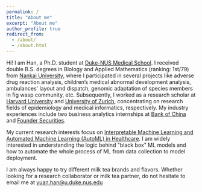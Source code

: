 ```yaml
---
permalink: /
title: "About me"
excerpt: "About me"
author_profile: true
redirect_from: 
  - /about/
  - /about.html
---
```


Hi! I am Han, a Ph.D. student at [Duke-NUS Medical School](https://www.duke-nus.edu.sg/). I received double B.S. degrees in Biology and Applied Mathematics (ranking: 1st/79) from [Nankai University](https://en.nankai.edu.cn/), where I participated in several projects like adverse drug reaction analysis, children’s medical abnormal development analysis, ambulances' layout and dispatch, genomic adaptation of species members in fig wasp community, etc. Subsequently, I worked as a research scholar at [Harvard University](https://www.harvard.edu/) and [University of Zurich](https://www.uzh.ch/cmsssl/en.html), concentrating on research fields of epidemiology and medical informatics, respectively. My industry experiences include two business analytics internships at [Bank of China](https://www.boc.cn/en/) and [Founder Securities](https://www.foundersc.com/).

My current research interests focus on [Interpretable Machine Learning and Automated Machine Learning (AutoML) in Healthcare](publications). I am widely interested in understanding the logic behind "black box" ML models and how to automate the whole process of ML from data collection to model deployment.

I am always happy to try different milk tea brands and flavors. Whether looking for a research collaborator or milk tea partner, do not hesitate to email me at yuan.han@u.duke.nus.edu
